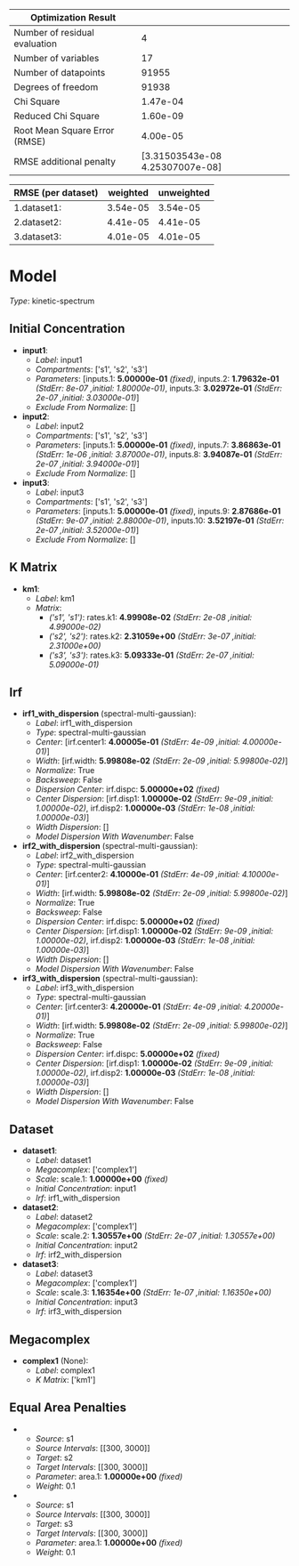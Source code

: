 | Optimization Result           |                                 |
|-------------------------------|---------------------------------|
| Number of residual evaluation | 4                               |
| Number of variables           | 17                              |
| Number of datapoints          | 91955                           |
| Degrees of freedom            | 91938                           |
| Chi Square                    | 1.47e-04                        |
| Reduced Chi Square            | 1.60e-09                        |
| Root Mean Square Error (RMSE) | 4.00e-05                        |
| RMSE additional penalty       | [3.31503543e-08 4.25307007e-08] |

| RMSE (per dataset)   |   weighted |   unweighted |
|----------------------|------------|--------------|
| 1.dataset1:          |   3.54e-05 |     3.54e-05 |
| 2.dataset2:          |   4.41e-05 |     4.41e-05 |
| 3.dataset3:          |   4.01e-05 |     4.01e-05 |

# Model

_Type_: kinetic-spectrum

## Initial Concentration

* **input1**:
  * *Label*: input1
  * *Compartments*: ['s1', 's2', 's3']
  * *Parameters*: [inputs.1: **5.00000e-01** *(fixed)*, inputs.2: **1.79632e-01** *(StdErr: 8e-07 ,initial: 1.80000e-01)*, inputs.3: **3.02972e-01** *(StdErr: 2e-07 ,initial: 3.03000e-01)*]
  * *Exclude From Normalize*: []
* **input2**:
  * *Label*: input2
  * *Compartments*: ['s1', 's2', 's3']
  * *Parameters*: [inputs.1: **5.00000e-01** *(fixed)*, inputs.7: **3.86863e-01** *(StdErr: 1e-06 ,initial: 3.87000e-01)*, inputs.8: **3.94087e-01** *(StdErr: 2e-07 ,initial: 3.94000e-01)*]
  * *Exclude From Normalize*: []
* **input3**:
  * *Label*: input3
  * *Compartments*: ['s1', 's2', 's3']
  * *Parameters*: [inputs.1: **5.00000e-01** *(fixed)*, inputs.9: **2.87686e-01** *(StdErr: 9e-07 ,initial: 2.88000e-01)*, inputs.10: **3.52197e-01** *(StdErr: 2e-07 ,initial: 3.52000e-01)*]
  * *Exclude From Normalize*: []

## K Matrix

* **km1**:
  * *Label*: km1
  * *Matrix*: 
    * *('s1', 's1')*: rates.k1: **4.99908e-02** *(StdErr: 2e-08 ,initial: 4.99000e-02)*
    * *('s2', 's2')*: rates.k2: **2.31059e+00** *(StdErr: 3e-07 ,initial: 2.31000e+00)*
    * *('s3', 's3')*: rates.k3: **5.09333e-01** *(StdErr: 2e-07 ,initial: 5.09000e-01)*
  

## Irf

* **irf1_with_dispersion** (spectral-multi-gaussian):
  * *Label*: irf1_with_dispersion
  * *Type*: spectral-multi-gaussian
  * *Center*: [irf.center1: **4.00005e-01** *(StdErr: 4e-09 ,initial: 4.00000e-01)*]
  * *Width*: [irf.width: **5.99808e-02** *(StdErr: 2e-09 ,initial: 5.99800e-02)*]
  * *Normalize*: True
  * *Backsweep*: False
  * *Dispersion Center*: irf.dispc: **5.00000e+02** *(fixed)*
  * *Center Dispersion*: [irf.disp1: **1.00000e-02** *(StdErr: 9e-09 ,initial: 1.00000e-02)*, irf.disp2: **1.00000e-03** *(StdErr: 1e-08 ,initial: 1.00000e-03)*]
  * *Width Dispersion*: []
  * *Model Dispersion With Wavenumber*: False
* **irf2_with_dispersion** (spectral-multi-gaussian):
  * *Label*: irf2_with_dispersion
  * *Type*: spectral-multi-gaussian
  * *Center*: [irf.center2: **4.10000e-01** *(StdErr: 4e-09 ,initial: 4.10000e-01)*]
  * *Width*: [irf.width: **5.99808e-02** *(StdErr: 2e-09 ,initial: 5.99800e-02)*]
  * *Normalize*: True
  * *Backsweep*: False
  * *Dispersion Center*: irf.dispc: **5.00000e+02** *(fixed)*
  * *Center Dispersion*: [irf.disp1: **1.00000e-02** *(StdErr: 9e-09 ,initial: 1.00000e-02)*, irf.disp2: **1.00000e-03** *(StdErr: 1e-08 ,initial: 1.00000e-03)*]
  * *Width Dispersion*: []
  * *Model Dispersion With Wavenumber*: False
* **irf3_with_dispersion** (spectral-multi-gaussian):
  * *Label*: irf3_with_dispersion
  * *Type*: spectral-multi-gaussian
  * *Center*: [irf.center3: **4.20000e-01** *(StdErr: 4e-09 ,initial: 4.20000e-01)*]
  * *Width*: [irf.width: **5.99808e-02** *(StdErr: 2e-09 ,initial: 5.99800e-02)*]
  * *Normalize*: True
  * *Backsweep*: False
  * *Dispersion Center*: irf.dispc: **5.00000e+02** *(fixed)*
  * *Center Dispersion*: [irf.disp1: **1.00000e-02** *(StdErr: 9e-09 ,initial: 1.00000e-02)*, irf.disp2: **1.00000e-03** *(StdErr: 1e-08 ,initial: 1.00000e-03)*]
  * *Width Dispersion*: []
  * *Model Dispersion With Wavenumber*: False

## Dataset

* **dataset1**:
  * *Label*: dataset1
  * *Megacomplex*: ['complex1']
  * *Scale*: scale.1: **1.00000e+00** *(fixed)*
  * *Initial Concentration*: input1
  * *Irf*: irf1_with_dispersion
* **dataset2**:
  * *Label*: dataset2
  * *Megacomplex*: ['complex1']
  * *Scale*: scale.2: **1.30557e+00** *(StdErr: 2e-07 ,initial: 1.30557e+00)*
  * *Initial Concentration*: input2
  * *Irf*: irf2_with_dispersion
* **dataset3**:
  * *Label*: dataset3
  * *Megacomplex*: ['complex1']
  * *Scale*: scale.3: **1.16354e+00** *(StdErr: 1e-07 ,initial: 1.16350e+00)*
  * *Initial Concentration*: input3
  * *Irf*: irf3_with_dispersion

## Megacomplex

* **complex1** (None):
  * *Label*: complex1
  * *K Matrix*: ['km1']

## Equal Area Penalties

* 
  * *Source*: s1
  * *Source Intervals*: [[300, 3000]]
  * *Target*: s2
  * *Target Intervals*: [[300, 3000]]
  * *Parameter*: area.1: **1.00000e+00** *(fixed)*
  * *Weight*: 0.1
* 
  * *Source*: s1
  * *Source Intervals*: [[300, 3000]]
  * *Target*: s3
  * *Target Intervals*: [[300, 3000]]
  * *Parameter*: area.1: **1.00000e+00** *(fixed)*
  * *Weight*: 0.1

